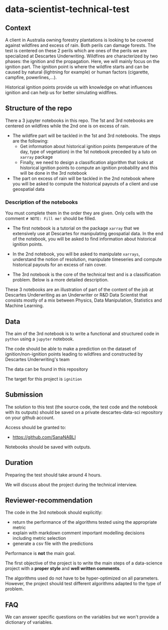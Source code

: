 # data-scientist-technical-test

## Context

A client in Australia owning forestry plantations is looking to be covered against wildfires and excess of rain. Both perils can damage forests. The test is centered on these 2 perils which are ones of the perils we are specialized at Descartes Underwriting. Wildfires are characterized by two phases: the ignition and the propagation. Here, we will mainly focus on the ignition part. The ignition point is where the wildfire starts and can be caused by natural (lightning for example) or human factors (cigarette, campfire, powerlines,...).

Historical ignition points provide us with knowledge on what influences ignition and can help us for better simulating widlfires.

## Structure of the repo

There a 3 jupyter notebooks in this repo. The 1st and 3rd notebooks are centered on wildfires while the 2nd one is on excess of rain.

- The wildfire part will be tackled in the 1st and 3rd notebooks. The steps are the following:
  - Get information about historical ignition points (temperature of the day, type of vegetation) in the 1st notebook preceded by a tuto on `xarray` package
  - Finally, we need to design a classification algorithm that looks at historical ignition points to compute an ignition probability and this will be done in the 3rd notebook
- The part on excess of rain will be tackled in the 2nd notebook where you will be asked to compute the historical payouts of a client and use geospatial data

### Description of the notebooks

You must complete them in the order they are given. Only cells with the comment `# NOTE: Fill me!` should be filled.

- The first notebook is a tutorial on the package `xarray` that we extensively use at Descartes for manipulating geospatial data. In the end of the notebook, you will be asked to find information about historical ignition points.

- In the 2nd notebook, you will be asked to manipulate `xarrays`, understand the notion of resolution, manipulate timeseries and compute historical payouts for an excess of rain cover.

- The 3rd notebook is the core of the technical test and is a classification problem. Below is a more detailed description.

These 3 notebooks are an illustration of part of the content of the job at Descartes Underwriting as an Underwriter or R&D Data Scientist that consists mostly of a mix between Physics, Data Manipulation, Statistics and Machine Learning.

## Data

The aim of the 3rd notebook is to write a functional and structured code in `python` using a `jupyter` notebook.

The code should be able to make a prediction on the dataset of ignition/non-ignition points leading to wildfires and constructed by Descartes Underwriting's team

The data can be found in this repository

The target for this project is `ignition`

## Submission

The solution to this test (the source code, the test code and the notebook with its outputs) should be saved on a private descartes-data-sci repository on your github account.

Access should be granted to:

- <https://github.com/SanaNABLI>

Notebooks should be saved with outputs.

## Duration

Preparing the test should take around 4 hours.

We will discuss about the project during the technical interview.

## Reviewer-recommendation

The code in the 3rd notebook should explicitly:

- return the performance of the algorithms tested using the appropriate metric
- explain with markdown comment important modelling decisions including metric selection
- generate a csv file with the predictions

Performance is **not** the main goal.

The first objective of the project is to write the main steps of a data-science project with a **proper style** and **well written comments**.

The algorithms used do not have to be hyper-optimized on all parameters. However, the project should test different algorithms adapted to the type of problem.

## FAQ

We can answer specific questions on the variables but we won't provide a dictionary of variables.
